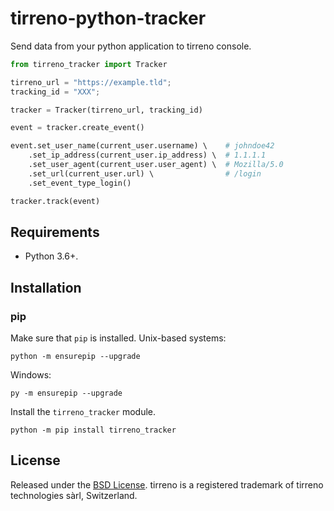 # tirreno-python-tracker

Send data from your python application to tirreno console.

```python
from tirreno_tracker import Tracker

tirreno_url = "https://example.tld";
tracking_id = "XXX";

tracker = Tracker(tirreno_url, tracking_id)

event = tracker.create_event()

event.set_user_name(current_user.username) \    # johndoe42
    .set_ip_address(current_user.ip_address) \  # 1.1.1.1
    .set_user_agent(current_user.user_agent) \  # Mozilla/5.0
    .set_url(current_user.url) \                # /login
    .set_event_type_login()

tracker.track(event)
```

## Requirements

* Python 3.6+.

## Installation

### pip

Make sure that `pip` is installed.
Unix-based systems:
```
python -m ensurepip --upgrade
```
Windows:
```
py -m ensurepip --upgrade
```
Install the `tirreno_tracker` module.
```
python -m pip install tirreno_tracker
```

## License

Released under the [BSD License](https://opensource.org/license/bsd-3-clause). tirreno is a
registered trademark of tirreno technologies sàrl, Switzerland.
